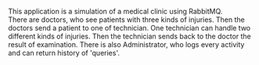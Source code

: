 This application is a simulation of a medical clinic using RabbitMQ. <br>
There are doctors, who see patients with three kinds of injuries.
Then the doctors send a patient to one of technician. One technician can handle two different kinds of injuries.
Then the technician sends back to the doctor the result of examination.
There is also Administrator, who logs every activity and can return history of 'queries'.

